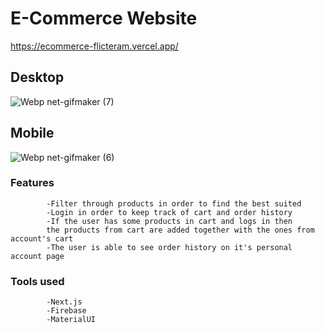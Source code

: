 # E-Commerce Website

https://ecommerce-flicteram.vercel.app/

## Desktop
![Webp net-gifmaker (7)](https://user-images.githubusercontent.com/85151322/153185273-69971616-ff06-4714-b4d7-d84f3f87281a.gif)

## Mobile 
![Webp net-gifmaker (6)](https://user-images.githubusercontent.com/85151322/153181837-9f38dbf1-72e4-4498-91fc-2546a6b78c04.gif)

### Features
            -Filter through products in order to find the best suited
            -Login in order to keep track of cart and order history
            -If the user has some products in cart and logs in then 
            the products from cart are added together with the ones from account's cart
            -The user is able to see order history on it's personal account page

### Tools used
            -Next.js
            -Firebase
            -MaterialUI
